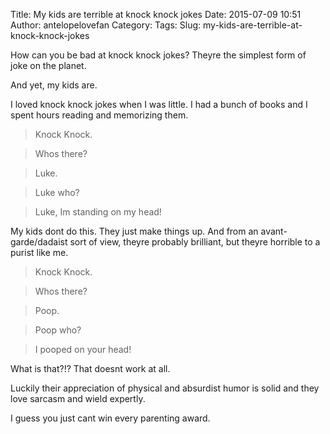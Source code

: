 Title: My kids are terrible at knock knock jokes
Date: 2015-07-09 10:51
Author: antelopelovefan
Category: 
Tags: 
Slug: my-kids-are-terrible-at-knock-knock-jokes

How can you be bad at knock knock jokes? Theyre the simplest form of joke on the planet.

And yet, my kids are.

I loved knock knock jokes when I was little. I had a bunch of books and I spent hours reading and memorizing them.

> Knock Knock.

> Whos there?

> Luke.

> Luke who?

> Luke, Im standing on my head!

My kids dont do this. They just make things up. And from an avant-garde/dadaist sort of view, theyre probably brilliant, but theyre horrible to a purist like me.

> Knock Knock.

> Whos there?

> Poop.

> Poop who?

> I pooped on your head!

What is that?!? That doesnt work at all.

Luckily their appreciation of physical and absurdist humor is solid and they love sarcasm and wield expertly.

I guess you just cant win every parenting award.

